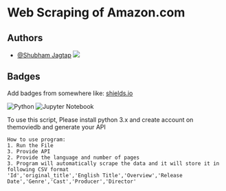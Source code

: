 
# Web Scraping of Amazon.com





## Authors

- [@Shubham Jagtap](https://github.com/ShubhamCJagtap)
<a href="https://www.linkedin.com/in/shubham-jagtap-scj4497/"><img src="https://img.shields.io/badge/-Shubham%20C%20Jagtap-0077B5?style=flat&logo=Linkedin&logoColor=white"/></a>


## Badges

Add badges from somewhere like: [shields.io](https://shields.io/)

![Python](https://img.shields.io/badge/python-3670A0?style=flate&logo=python&logoColor=ffdd54)
![Jupyter Notebook](https://img.shields.io/badge/jupyter-%23FA0F00.svg?style=flat&logo=jupyter&logoColor=white)


To use this script,
Please install python 3.x and create account on themoviedb and generate your API
    
    How to use program:
    1. Run the File
    3. Provide API
    2. Provide the language and number of pages
    3. Program will automatically scrape the data and it will store it in following CSV format 
    'Id','original_title','English Title','Overview','Release Date','Genre','Cast','Producer','Director'
